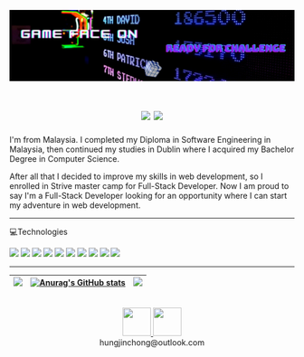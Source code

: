 ![Hung Jin Chong Header](/images/header.jfif)

<h1 align="center"><img src="https://res.cloudinary.com/waliwalo/image/upload/v1618384835/portfolio/hello_xk8bsg.png" width="350px"/> <img src="https://res.cloudinary.com/waliwalo/image/upload/v1618306281/portfolio/handWave_oow7h1.gif" width="35px"></h1>

<p>
I'm from Malaysia. I completed my Diploma in Software Engineering in Malaysia, then continued my studies in Dublin where I acquired my Bachelor Degree in Computer Science.
</p>
<p>
After all that I decided to improve my skills in web development, so I enrolled in Strive master camp for Full-Stack Developer. Now I am proud to say I'm a Full-Stack Developer looking for an opportunity where I can start my adventure in web development.
</p>

---

💻Technologies
<br>

![](https://img.shields.io/badge/-Mongo-grey?logo=mongodb)
![](https://img.shields.io/badge/-ExpressJS-grey?logo=express)
![](https://img.shields.io/badge/-React-grey?logo=react)
![](https://img.shields.io/badge/-NodeJS-grey?logo=node.js)
![](https://img.shields.io/badge/-Typescript-grey?logo=typescript)
![](https://img.shields.io/badge/-Redux-grey?logo=redux)
![](https://img.shields.io/badge/-SocketIO-grey?logo=socket.io)
![](https://img.shields.io/badge/-GSAP-grey?logo=greensock)
![](https://img.shields.io/badge/-Heroku-grey?logo=heroku)
![](https://img.shields.io/badge/-Vercel-grey?logo=vercel)

---

| ![](https://res.cloudinary.com/waliwalo/image/upload/v1618387221/portfolio/oie_1495826LPVkI2IU_3_eqlsqj.gif) | [![Anurag's GitHub stats](https://github-readme-stats.vercel.app/api?username=waliwalo&count_private=true&show_icons=true&theme=dark&hide=stars,contribs)](https://github.com/anuraghazra/github-readme-stats) | ![](https://res.cloudinary.com/waliwalo/image/upload/v1618387221/portfolio/oie_1495826LPVkI2IU_3_eqlsqj.gif) |
| ------------------------------------------------------------------------------------------------------------ | :------------------------------------------------------------------------------------------------------------------------------------------------------------------------------------------------------------: | ------------------------------------------------------------------------------------------------------------ |

<br>

<div align="center">
    <a href="https://www.linkedin.com/in/hungjinchong/" target="_blank">        
            <img src="https://res.cloudinary.com/waliwalo/image/upload/v1617786130/portfolio/linkedin-icon-2_cv4ywd.svg" 
            width="50" height="50"/>
    </a>
    <a href="https://jin-portfolio.vercel.app/" target="_blank">       
            <img src="https://res.cloudinary.com/waliwalo/image/upload/v1617807197/portfolio/AvatarMaker_2_kp8v5q.png"
            width="50" height="50"/>
    </a>
</div>

<div align="center">hungjinchong@outlook.com</div>

<!--
**WaliWalo/WaliWalo** is a ✨ _special_ ✨ repository because its `README.md` (this file) appears on your GitHub profile.

Here are some ideas to get you started:

- 🔭 I’m currently working on ...
- 🌱 I’m currently learning ...
- 👯 I’m looking to collaborate on ...
- 🤔 I’m looking for help with ...
- 💬 Ask me about ...
- 📫 How to reach me: ...
- 😄 Pronouns: ...
- ⚡ Fun fact: ...
  -->
